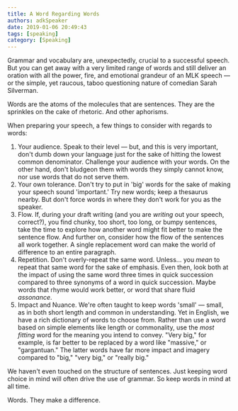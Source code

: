 ```yaml
---
title: A Word Regarding Words
authors: adkSpeaker
date: 2019-01-06 20:49:43
tags: [speaking]
category: [Speaking]
---
```


<p>Grammar and vocabulary are, unexpectedly, crucial to a successful speech. But you can get away with a very limited range of words and still deliver an oration with all the power, fire, and emotional grandeur of an MLK speech &mdash; or the simple, yet raucous, taboo questioning nature of comedian Sarah Silverman.</p>
<p>Words are the atoms of the molecules that are sentences. They are the sprinkles on the cake of rhetoric. And other aphorisms. </p>
<p>When preparing your speech, a few things to consider with regards to words:</p>
<ol>
<li>Your audience. Speak to their level &mdash; but, and this is very important, don't dumb down your language just for the sake of hitting the lowest common denominator. Challenge your audience with your words. On the other hand, don't bludgeon them with words they simply cannot know, nor use words that do not serve them.</li>
<li>Your own tolerance. Don't try to put in 'big' words for the sake of making your speech sound 'important.' Try new words; keep a thesaurus nearby. But don't force words in where they don't work for you as the speaker.</li>
<li>Flow. If, during your draft writing (and you are <em>writing</em> out your speech, correct?), you find chunky, too short, too long, or bumpy sentences, take the time to explore how another word might fit better to make the sentence flow. And further on, consider how the flow of the sentences all work together. A single replacement word can make the world of difference to an entire paragraph.</li>
<li>Repetition. Don't overly-repeat the same word. Unless... you <em>mean </em>to repeat that same word for the sake of emphasis. Even then, look both at the impact of using the same word three times in quick succession compared to three synonyms of a word in quick succession. Maybe words that rhyme would work better, or word that share fluid <dfn title="Words with non-rhyming, similar vowel sounds">assonance</dfn>.</li>
<li>Impact and Nuance. We're often taught to keep words 'small' &mdash; small, as in both short length and common in understanding. Yet in English, we have a rich dictionary of words to choose from. Rather than use a word based on simple elements like length or commonality, use the <em>most fitting</em> word for the meaning you intend to convey. "Very big," for example, is far better to be replaced by a word like "massive," or "gargantuan." The latter words have far more impact and imagery compared to "big," "very big," or "really big." </li>
</ol>
<p>We haven't even touched on the structure of sentences. Just keeping word choice in mind will often drive the use of grammar. So keep words in mind at all time.</p>
<p>Words. They make a difference.</p>